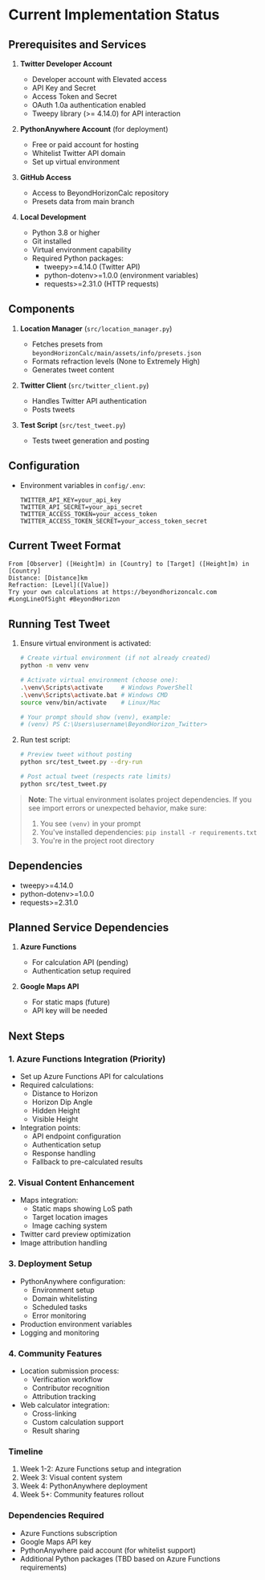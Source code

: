 # Current Implementation Status

## Prerequisites and Services
1. **Twitter Developer Account**
   - Developer account with Elevated access
   - API Key and Secret
   - Access Token and Secret
   - OAuth 1.0a authentication enabled
   - Tweepy library (>= 4.14.0) for API interaction

2. **PythonAnywhere Account** (for deployment)
   - Free or paid account for hosting
   - Whitelist Twitter API domain
   - Set up virtual environment

3. **GitHub Access**
   - Access to BeyondHorizonCalc repository
   - Presets data from main branch

4. **Local Development**
   - Python 3.8 or higher
   - Git installed
   - Virtual environment capability
   - Required Python packages:
     * tweepy>=4.14.0 (Twitter API)
     * python-dotenv>=1.0.0 (environment variables)
     * requests>=2.31.0 (HTTP requests)

## Components
1. **Location Manager** (`src/location_manager.py`)
   - Fetches presets from `beyondHorizonCalc/main/assets/info/presets.json`
   - Formats refraction levels (None to Extremely High)
   - Generates tweet content

2. **Twitter Client** (`src/twitter_client.py`)
   - Handles Twitter API authentication
   - Posts tweets

3. **Test Script** (`src/test_tweet.py`)
   - Tests tweet generation and posting

## Configuration
- Environment variables in `config/.env`:
  ```
  TWITTER_API_KEY=your_api_key
  TWITTER_API_SECRET=your_api_secret
  TWITTER_ACCESS_TOKEN=your_access_token
  TWITTER_ACCESS_TOKEN_SECRET=your_access_token_secret
  ```

## Current Tweet Format
```
From [Observer] ([Height]m) in [Country] to [Target] ([Height]m) in [Country]
Distance: [Distance]km
Refraction: [Level]([Value])
Try your own calculations at https://beyondhorizoncalc.com
#LongLineOfSight #BeyondHorizon
```

## Running Test Tweet
1. Ensure virtual environment is activated:
   ```bash
   # Create virtual environment (if not already created)
   python -m venv venv
   
   # Activate virtual environment (choose one):
   .\venv\Scripts\activate     # Windows PowerShell
   .\venv\Scripts\activate.bat # Windows CMD
   source venv/bin/activate    # Linux/Mac
   
   # Your prompt should show (venv), example:
   # (venv) PS C:\Users\username\BeyondHorizon_Twitter>
   ```

2. Run test script:
   ```bash
   # Preview tweet without posting
   python src/test_tweet.py --dry-run
   
   # Post actual tweet (respects rate limits)
   python src/test_tweet.py
   ```

> **Note**: The virtual environment isolates project dependencies. If you see import errors or unexpected behavior, make sure:
> 1. You see `(venv)` in your prompt
> 2. You've installed dependencies: `pip install -r requirements.txt`
> 3. You're in the project root directory

## Dependencies
- tweepy>=4.14.0
- python-dotenv>=1.0.0
- requests>=2.31.0

## Planned Service Dependencies
1. **Azure Functions**
   - For calculation API (pending)
   - Authentication setup required

2. **Google Maps API**
   - For static maps (future)
   - API key will be needed

## Next Steps

### 1. Azure Functions Integration (Priority)
- Set up Azure Functions API for calculations
- Required calculations:
  * Distance to Horizon
  * Horizon Dip Angle
  * Hidden Height
  * Visible Height
- Integration points:
  * API endpoint configuration
  * Authentication setup
  * Response handling
  * Fallback to pre-calculated results

### 2. Visual Content Enhancement
- Maps integration:
  * Static maps showing LoS path
  * Target location images
  * Image caching system
- Twitter card preview optimization
- Image attribution handling

### 3. Deployment Setup
- PythonAnywhere configuration:
  * Environment setup
  * Domain whitelisting
  * Scheduled tasks
  * Error monitoring
- Production environment variables
- Logging and monitoring

### 4. Community Features
- Location submission process:
  * Verification workflow
  * Contributor recognition
  * Attribution tracking
- Web calculator integration:
  * Cross-linking
  * Custom calculation support
  * Result sharing

### Timeline
1. Week 1-2: Azure Functions setup and integration
2. Week 3: Visual content system
3. Week 4: PythonAnywhere deployment
4. Week 5+: Community features rollout

### Dependencies Required
- Azure Functions subscription
- Google Maps API key
- PythonAnywhere paid account (for whitelist support)
- Additional Python packages (TBD based on Azure Functions requirements)
